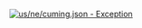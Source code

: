 [![us/ne/cuming.json - Exception](https://img.shields.io/badge/us/ne/cuming.json-Exception-red)](https://github.com/openaddresses/openaddresses/tree/master/sources/us/ne/cuming.json)
